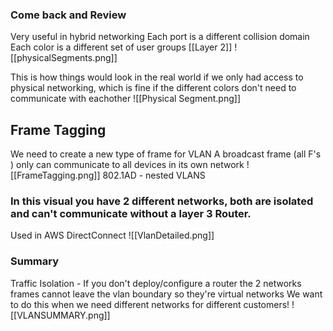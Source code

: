### Come back and Review

Very useful in hybrid networking
Each port is a different collision domain 
Each color is a different set of user groups
[[Layer 2]]
![[physicalSegments.png]]

This is how things would look in the real world if we only had access to physical networking, which is fine if the different colors don't need to communicate with eachother
![[Physical Segment.png]]

## Frame Tagging
We need to create a new type of frame for VLAN
A broadcast frame (all F's ) only can communicate to all devices in its own network
![[FrameTagging.png]]
802.1AD - nested VLANS

### In this visual you have 2 different networks, both are isolated and can't communicate without a layer 3 Router.
Used in AWS DirectConnect
![[VlanDetailed.png]]

### Summary
Traffic Isolation - If you don't deploy/configure a router the 2 networks frames cannot leave the vlan boundary so they're virtual networks
We want to do this when we need different networks for different customers!
![[VLANSUMMARY.png]]